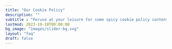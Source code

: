```yaml
---
title: "Our Cookie Policy"
description: ""
subtitle : "Peruse at your leisure for some spicy cookie policy content and, as always, if you have any questions, [Contact Us](contact/)!"
lastmod: 2023-10-10T00:00:00
bg_image: "images/slider-bg.svg"
layout: "faq"
draft: false
---
```


<div name="termly-embed" data-id="49967533-4e9f-44a2-adf0-da1472989660"></div>
<script type="text/javascript">(function(d, s, id) {
  var js, tjs = d.getElementsByTagName(s)[0];
  if (d.getElementById(id)) return;
  js = d.createElement(s); js.id = id;
  js.src = "https://app.termly.io/embed-policy.min.js";
  tjs.parentNode.insertBefore(js, tjs);
}(document, 'script', 'termly-jssdk'));</script>